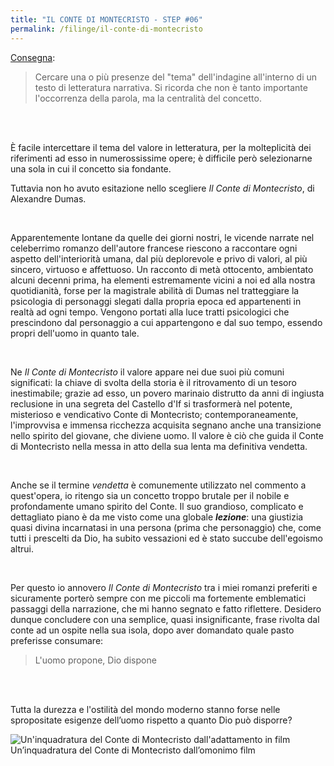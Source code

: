 ```yaml
---
title: "IL CONTE DI MONTECRISTO - STEP #06"
permalink: /filinge/il-conte-di-montecristo
---
```

[Consegna](https://filinge.blogspot.com/2020/04/step-06.html):

> Cercare una o più presenze del "tema" dell'indagine all'interno di un testo di letteratura narrativa. Si ricorda che non è tanto importante l'occorrenza della parola, ma la centralità del concetto.

<br />
<br />

È facile intercettare il tema del valore in letteratura, per la molteplicità dei riferimenti ad esso in numerossissime opere; è difficile però selezionarne una sola in cui il concetto sia fondante.

Tuttavia non ho avuto esitazione nello scegliere *Il Conte di Montecristo*, di Alexandre Dumas.

<br />

Apparentemente lontane da quelle dei giorni nostri, le vicende narrate nel celeberrimo romanzo dell'autore francese riescono a raccontare ogni aspetto dell'interiorità umana, dal più deplorevole e privo di valori, al più sincero, virtuoso e affettuoso. Un racconto di metà ottocento, ambientato alcuni decenni prima, ha elementi estremamente vicini a noi ed alla nostra quotidianità, forse per la magistrale abilità di Dumas nel tratteggiare la psicologia di personaggi slegati dalla propria epoca ed appartenenti in realtà ad ogni tempo. Vengono portati alla luce tratti psicologici che prescindono dal personaggio a cui appartengono e dal suo tempo, essendo propri dell'uomo in quanto tale.

<br />

Ne *Il Conte di Montecristo* il valore appare nei due suoi più comuni significati: la chiave di svolta della storia è il ritrovamento di un tesoro inestimabile; grazie ad esso, un povero marinaio distrutto da anni di ingiusta reclusione in una segreta del Castello d'If si trasformerà nel potente, misterioso e vendicativo Conte di Montecristo; contemporaneamente, l'improvvisa e immensa ricchezza acquisita segnano anche una transizione nello spirito del giovane, che diviene uomo. Il valore è ciò che guida il Conte di Montecristo nella messa in atto della sua lenta ma definitiva vendetta.

<br />

Anche se il termine _vendetta_ è comunemente utilizzato nel commento a quest'opera, io ritengo sia un concetto troppo brutale per il nobile e profondamente umano spirito del Conte. Il suo grandioso, complicato e dettagliato piano è da me visto come una globale ***lezione***: una giustizia quasi divina incarnatasi in una persona (prima che personaggio) che, come tutti i prescelti da Dio, ha subito vessazioni ed è stato succube dell'egoismo altrui.

<br />

Per questo io annovero _Il Conte di Montecristo_ tra i miei romanzi preferiti e sicuramente porterò sempre con me piccoli ma fortemente emblematici passaggi della narrazione, che mi hanno segnato e fatto riflettere. Desidero dunque concludere con una semplice, quasi insignificante, frase rivolta dal conte ad un ospite nella sua isola, dopo aver domandato quale pasto preferisse consumare:

> L'uomo propone, Dio dispone

<br />
<br />

Tutta la durezza e l'ostilità del mondo moderno stanno forse nelle spropositate esigenze dell’uomo rispetto a quanto Dio può disporre?

![Un'inquadratura del Conte di Montecristo dall'adattamento in film](https://www.mistermovie.it/wp-content/uploads/2016/06/il-conte-di-montecristo-film-William-Eubank-2.jpg)
Un’inquadratura del Conte di Montecristo dall’omonimo film
